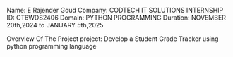 Name: E Rajender Goud 
Company: CODTECH IT SOLUTIONS 
INTERNSHIP ID: CT6WDS2406 
Domain: PYTHON PROGRAMMING 
Duration: NOVEMBER 20th,2024 to JANUARY 5th,2025

Overview Of The Project project: Develop a Student Grade Tracker using python programming language
